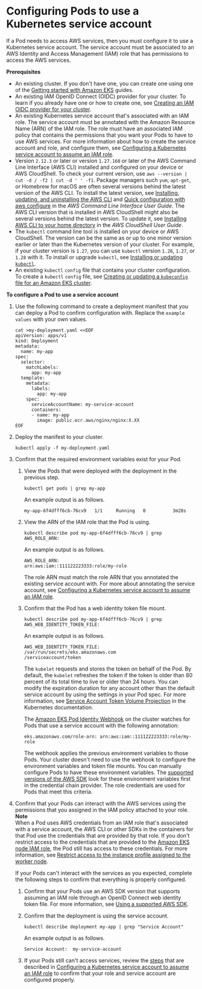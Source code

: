 # Configuring Pods to use a Kubernetes service account<a name="pod-configuration"></a>

If a Pod needs to access AWS services, then you must configure it to use a Kubernetes service account\. The service account must be associated to an AWS Identity and Access Management \(IAM\) role that has permissions to access the AWS services\.<a name="pod-configuration-prerequisites"></a>

**Prerequisites**
+ An existing cluster\. If you don't have one, you can create one using one of the [Getting started with Amazon EKS](getting-started.md) guides\.
+ An existing IAM OpenID Connect \(OIDC\) provider for your cluster\. To learn if you already have one or how to create one, see [Creating an IAM OIDC provider for your cluster](enable-iam-roles-for-service-accounts.md)\.
+ An existing Kubernetes service account that's associated with an IAM role\. The service account must be annotated with the Amazon Resource Name \(ARN\) of the IAM role\. The role must have an associated IAM policy that contains the permissions that you want your Pods to have to use AWS services\. For more information about how to create the service account and role, and configure them, see [Configuring a Kubernetes service account to assume an IAM role](associate-service-account-role.md)\.
+ Version `2.12.3` or later or version `1.27.160` or later of the AWS Command Line Interface \(AWS CLI\) installed and configured on your device or AWS CloudShell\. To check your current version, use `aws --version | cut -d / -f2 | cut -d ' ' -f1`\. Package managers such `yum`, `apt-get`, or Homebrew for macOS are often several versions behind the latest version of the AWS CLI\. To install the latest version, see [Installing, updating, and uninstalling the AWS CLI](https://docs.aws.amazon.com/cli/latest/userguide/cli-chap-install.html) and [Quick configuration with aws configure](https://docs.aws.amazon.com/cli/latest/userguide/cli-configure-quickstart.html#cli-configure-quickstart-config) in the *AWS Command Line Interface User Guide*\. The AWS CLI version that is installed in AWS CloudShell might also be several versions behind the latest version\. To update it, see [Installing AWS CLI to your home directory](https://docs.aws.amazon.com/cloudshell/latest/userguide/vm-specs.html#install-cli-software) in the *AWS CloudShell User Guide*\.
+ The `kubectl` command line tool is installed on your device or AWS CloudShell\. The version can be the same as or up to one minor version earlier or later than the Kubernetes version of your cluster\. For example, if your cluster version is `1.27`, you can use `kubectl` version `1.26`, `1.27`, or `1.28` with it\. To install or upgrade `kubectl`, see [Installing or updating `kubectl`](install-kubectl.md)\.
+ An existing `kubectl` `config` file that contains your cluster configuration\. To create a `kubectl` `config` file, see [Creating or updating a `kubeconfig` file for an Amazon EKS cluster](create-kubeconfig.md)\.

**To configure a Pod to use a service account**

1. Use the following command to create a deployment manifest that you can deploy a Pod to confirm configuration with\. Replace the `example values` with your own values\.

   ```
   cat >my-deployment.yaml <<EOF
   apiVersion: apps/v1
   kind: Deployment
   metadata:
     name: my-app
   spec:
     selector:
       matchLabels:
         app: my-app
     template:
       metadata:
         labels:
           app: my-app
       spec:
         serviceAccountName: my-service-account
         containers:
         - name: my-app
           image: public.ecr.aws/nginx/nginx:X.XX
   EOF
   ```

1. Deploy the manifest to your cluster\.

   ```
   kubectl apply -f my-deployment.yaml
   ```

1. Confirm that the required environment variables exist for your Pod\.

   1. View the Pods that were deployed with the deployment in the previous step\.

      ```
      kubectl get pods | grep my-app
      ```

      An example output is as follows\.

      ```
      my-app-6f4dfff6cb-76cv9   1/1     Running   0          3m28s
      ```

   1. View the ARN of the IAM role that the Pod is using\.

      ```
      kubectl describe pod my-app-6f4dfff6cb-76cv9 | grep AWS_ROLE_ARN:
      ```

      An example output is as follows\.

      ```
      AWS_ROLE_ARN:                 arn:aws:iam::111122223333:role/my-role
      ```

      The role ARN must match the role ARN that you annotated the existing service account with\. For more about annotating the service account, see [Configuring a Kubernetes service account to assume an IAM role](associate-service-account-role.md)\.

   1. Confirm that the Pod has a web identity token file mount\.

      ```
      kubectl describe pod my-app-6f4dfff6cb-76cv9 | grep AWS_WEB_IDENTITY_TOKEN_FILE:
      ```

      An example output is as follows\.

      ```
      AWS_WEB_IDENTITY_TOKEN_FILE:  /var/run/secrets/eks.amazonaws.com
      /serviceaccount/token
      ```

      The `kubelet` requests and stores the token on behalf of the Pod\. By default, the `kubelet` refreshes the token if the token is older than 80 percent of its total time to live or older than 24 hours\. You can modify the expiration duration for any account other than the default service account by using the settings in your Pod spec\. For more information, see [Service Account Token Volume Projection](https://kubernetes.io/docs/tasks/configure-pod-container/configure-service-account/#service-account-token-volume-projection) in the Kubernetes documentation\.

      The [Amazon EKS Pod Identity Webhook](https://github.com/aws/amazon-eks-pod-identity-webhook#amazon-eks-pod-identity-webhook) on the cluster watches for Pods that use a service account with the following annotation:

      ```
      eks.amazonaws.com/role-arn: arn:aws:iam::111122223333:role/my-role
      ```

      The webhook applies the previous environment variables to those Pods\. Your cluster doesn't need to use the webhook to configure the environment variables and token file mounts\. You can manually configure Pods to have these environment variables\. The [supported versions of the AWS SDK](iam-roles-for-service-accounts-minimum-sdk.md) look for these environment variables first in the credential chain provider\. The role credentials are used for Pods that meet this criteria\.

1. Confirm that your Pods can interact with the AWS services using the permissions that you assigned in the IAM policy attached to your role\.
**Note**  
When a Pod uses AWS credentials from an IAM role that's associated with a service account, the AWS CLI or other SDKs in the containers for that Pod use the credentials that are provided by that role\. If you don't restrict access to the credentials that are provided to the [Amazon EKS node IAM role](create-node-role.md), the Pod still has access to these credentials\. For more information, see [Restrict access to the instance profile assigned to the worker node](https://aws.github.io/aws-eks-best-practices/security/docs/iam/#restrict-access-to-the-instance-profile-assigned-to-the-worker-node)\.

   If your Pods can't interact with the services as you expected, complete the following steps to confirm that everything is properly configured\.

   1. Confirm that your Pods use an AWS SDK version that supports assuming an IAM role through an OpenID Connect web identity token file\. For more information, see [Using a supported AWS SDK](iam-roles-for-service-accounts-minimum-sdk.md)\.

   1. Confirm that the deployment is using the service account\.

      ```
      kubectl describe deployment my-app | grep "Service Account"
      ```

      An example output is as follows\.

      ```
      Service Account:  my-service-account
      ```

   1. If your Pods still can't access services, review the [steps](associate-service-account-role.md#irsa-confirm-role-configuration) that are described in [Configuring a Kubernetes service account to assume an IAM role](associate-service-account-role.md) to confirm that your role and service account are configured properly\.